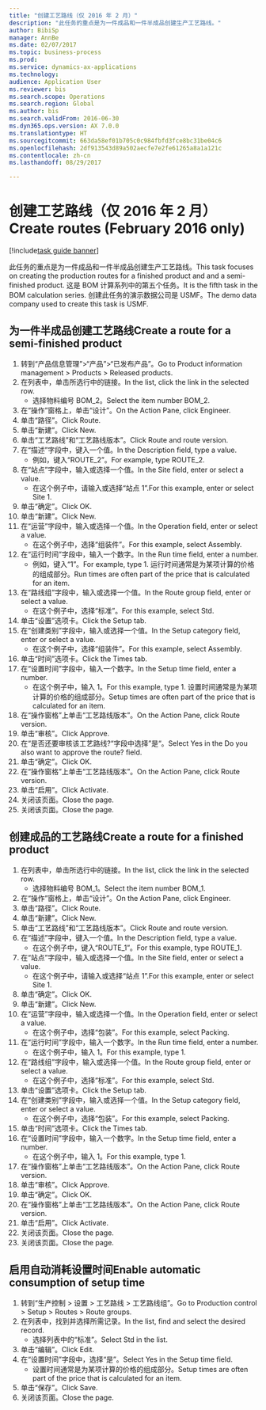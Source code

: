 ```yaml
--- 
title: "创建工艺路线（仅 2016 年 2 月）"
description: "此任务的重点是为一件成品和一件半成品创建生产工艺路线。"
author: BibiSp
manager: AnnBe
ms.date: 02/07/2017
ms.topic: business-process
ms.prod: 
ms.service: dynamics-ax-applications
ms.technology: 
audience: Application User
ms.reviewer: bis
ms.search.scope: Operations
ms.search.region: Global
ms.author: bis
ms.search.validFrom: 2016-06-30
ms.dyn365.ops.version: AX 7.0.0
ms.translationtype: HT
ms.sourcegitcommit: 663da58ef01b705c0c984fbfd3fce8bc31be04c6
ms.openlocfilehash: 2df913543d89a502aecfe7e2fe61265a8a1a121c
ms.contentlocale: zh-cn
ms.lasthandoff: 08/29/2017

---
```

# <a name="create-routes-february-2016-only"></a><span data-ttu-id="70a8b-103">创建工艺路线（仅 2016 年 2 月）</span><span class="sxs-lookup"><span data-stu-id="70a8b-103">Create routes (February 2016 only)</span></span>

[!include[task guide banner](../../includes/task-guide-banner.md)]

<span data-ttu-id="70a8b-104">此任务的重点是为一件成品和一件半成品创建生产工艺路线。</span><span class="sxs-lookup"><span data-stu-id="70a8b-104">This task focuses on creating the production routes for a finished product and and a semi-finished product.</span></span> <span data-ttu-id="70a8b-105">这是 BOM 计算系列中的第五个任务。</span><span class="sxs-lookup"><span data-stu-id="70a8b-105">It is the fifth task in the BOM calculation series.</span></span> <span data-ttu-id="70a8b-106">创建此任务的演示数据公司是 USMF。</span><span class="sxs-lookup"><span data-stu-id="70a8b-106">The demo data company used to create this task is USMF.</span></span>


## <a name="create-a-route-for-a-semi-finished-product"></a><span data-ttu-id="70a8b-107">为一件半成品创建工艺路线</span><span class="sxs-lookup"><span data-stu-id="70a8b-107">Create a route for a semi-finished product</span></span>
1. <span data-ttu-id="70a8b-108">转到“产品信息管理”>“产品”>“已发布产品”。</span><span class="sxs-lookup"><span data-stu-id="70a8b-108">Go to Product information management > Products > Released products.</span></span>
2. <span data-ttu-id="70a8b-109">在列表中，单击所选行中的链接。</span><span class="sxs-lookup"><span data-stu-id="70a8b-109">In the list, click the link in the selected row.</span></span>
    * <span data-ttu-id="70a8b-110">选择物料编号 BOM_2。</span><span class="sxs-lookup"><span data-stu-id="70a8b-110">Select the item number BOM_2.</span></span>  
3. <span data-ttu-id="70a8b-111">在“操作”窗格上，单击“设计”。</span><span class="sxs-lookup"><span data-stu-id="70a8b-111">On the Action Pane, click Engineer.</span></span>
4. <span data-ttu-id="70a8b-112">单击“路径”。</span><span class="sxs-lookup"><span data-stu-id="70a8b-112">Click Route.</span></span>
5. <span data-ttu-id="70a8b-113">单击“新建”。</span><span class="sxs-lookup"><span data-stu-id="70a8b-113">Click New.</span></span>
6. <span data-ttu-id="70a8b-114">单击“工艺路线”和“工艺路线版本”。</span><span class="sxs-lookup"><span data-stu-id="70a8b-114">Click Route and route version.</span></span>
7. <span data-ttu-id="70a8b-115">在“描述”字段中，键入一个值。</span><span class="sxs-lookup"><span data-stu-id="70a8b-115">In the Description field, type a value.</span></span>
    * <span data-ttu-id="70a8b-116">例如，键入“ROUTE_2”。</span><span class="sxs-lookup"><span data-stu-id="70a8b-116">For example, type ROUTE_2.</span></span>  
8. <span data-ttu-id="70a8b-117">在“站点”字段中，输入或选择一个值。</span><span class="sxs-lookup"><span data-stu-id="70a8b-117">In the Site field, enter or select a value.</span></span>
    * <span data-ttu-id="70a8b-118">在这个例子中，请输入或选择“站点 1”.</span><span class="sxs-lookup"><span data-stu-id="70a8b-118">For this example, enter or select Site 1.</span></span>  
9. <span data-ttu-id="70a8b-119">单击“确定”。</span><span class="sxs-lookup"><span data-stu-id="70a8b-119">Click OK.</span></span>
10. <span data-ttu-id="70a8b-120">单击“新建”。</span><span class="sxs-lookup"><span data-stu-id="70a8b-120">Click New.</span></span>
11. <span data-ttu-id="70a8b-121">在“运营”字段中，输入或选择一个值。</span><span class="sxs-lookup"><span data-stu-id="70a8b-121">In the Operation field, enter or select a value.</span></span>
    * <span data-ttu-id="70a8b-122">在这个例子中，选择“组装件”。</span><span class="sxs-lookup"><span data-stu-id="70a8b-122">For this example, select Assembly.</span></span>  
12. <span data-ttu-id="70a8b-123">在“运行时间”字段中，输入一个数字。</span><span class="sxs-lookup"><span data-stu-id="70a8b-123">In the Run time field, enter a number.</span></span>
    * <span data-ttu-id="70a8b-124">例如，键入“1”。</span><span class="sxs-lookup"><span data-stu-id="70a8b-124">For example, type 1.</span></span> <span data-ttu-id="70a8b-125">运行时间通常是为某项计算的价格的组成部分。</span><span class="sxs-lookup"><span data-stu-id="70a8b-125">Run times are often part of the price that is calculated for an item.</span></span>  
13. <span data-ttu-id="70a8b-126">在“路线组”字段中，输入或选择一个值。</span><span class="sxs-lookup"><span data-stu-id="70a8b-126">In the Route group field, enter or select a value.</span></span>
    * <span data-ttu-id="70a8b-127">在这个例子中，选择“标准”。</span><span class="sxs-lookup"><span data-stu-id="70a8b-127">For this example, select Std.</span></span>  
14. <span data-ttu-id="70a8b-128">单击“设置”选项卡。</span><span class="sxs-lookup"><span data-stu-id="70a8b-128">Click the Setup tab.</span></span>
15. <span data-ttu-id="70a8b-129">在“创建类别”字段中，输入或选择一个值。</span><span class="sxs-lookup"><span data-stu-id="70a8b-129">In the Setup category field, enter or select a value.</span></span>
    * <span data-ttu-id="70a8b-130">在这个例子中，选择“组装件”。</span><span class="sxs-lookup"><span data-stu-id="70a8b-130">For this example, select Assembly.</span></span>  
16. <span data-ttu-id="70a8b-131">单击“时间”选项卡。</span><span class="sxs-lookup"><span data-stu-id="70a8b-131">Click the Times tab.</span></span>
17. <span data-ttu-id="70a8b-132">在“设置时间”字段中，输入一个数字。</span><span class="sxs-lookup"><span data-stu-id="70a8b-132">In the Setup time field, enter a number.</span></span>
    * <span data-ttu-id="70a8b-133">在这个例子中，输入 1。</span><span class="sxs-lookup"><span data-stu-id="70a8b-133">For this example, type 1.</span></span> <span data-ttu-id="70a8b-134">设置时间通常是为某项计算的价格的组成部分。</span><span class="sxs-lookup"><span data-stu-id="70a8b-134">Setup times are often part of the price that is calculated for an item.</span></span>  
18. <span data-ttu-id="70a8b-135">在“操作窗格”上单击“工艺路线版本”。</span><span class="sxs-lookup"><span data-stu-id="70a8b-135">On the Action Pane, click Route version.</span></span>
19. <span data-ttu-id="70a8b-136">单击“审核”。</span><span class="sxs-lookup"><span data-stu-id="70a8b-136">Click Approve.</span></span>
20. <span data-ttu-id="70a8b-137">在“是否还要审核该工艺路线?“字段中选择”是“。</span><span class="sxs-lookup"><span data-stu-id="70a8b-137">Select Yes in the Do you also want to approve the route? field.</span></span>
21. <span data-ttu-id="70a8b-138">单击“确定”。</span><span class="sxs-lookup"><span data-stu-id="70a8b-138">Click OK.</span></span>
22. <span data-ttu-id="70a8b-139">在“操作窗格”上单击“工艺路线版本”。</span><span class="sxs-lookup"><span data-stu-id="70a8b-139">On the Action Pane, click Route version.</span></span>
23. <span data-ttu-id="70a8b-140">单击“启用”。</span><span class="sxs-lookup"><span data-stu-id="70a8b-140">Click Activate.</span></span>
24. <span data-ttu-id="70a8b-141">关闭该页面。</span><span class="sxs-lookup"><span data-stu-id="70a8b-141">Close the page.</span></span>
25. <span data-ttu-id="70a8b-142">关闭该页面。</span><span class="sxs-lookup"><span data-stu-id="70a8b-142">Close the page.</span></span>

## <a name="create-a-route-for-a-finished-product"></a><span data-ttu-id="70a8b-143">创建成品的工艺路线</span><span class="sxs-lookup"><span data-stu-id="70a8b-143">Create a route for a finished product</span></span>
1. <span data-ttu-id="70a8b-144">在列表中，单击所选行中的链接。</span><span class="sxs-lookup"><span data-stu-id="70a8b-144">In the list, click the link in the selected row.</span></span>
    * <span data-ttu-id="70a8b-145">选择物料编号 BOM_1。</span><span class="sxs-lookup"><span data-stu-id="70a8b-145">Select the item number BOM_1.</span></span>  
2. <span data-ttu-id="70a8b-146">在“操作”窗格上，单击“设计”。</span><span class="sxs-lookup"><span data-stu-id="70a8b-146">On the Action Pane, click Engineer.</span></span>
3. <span data-ttu-id="70a8b-147">单击“路径”。</span><span class="sxs-lookup"><span data-stu-id="70a8b-147">Click Route.</span></span>
4. <span data-ttu-id="70a8b-148">单击“新建”。</span><span class="sxs-lookup"><span data-stu-id="70a8b-148">Click New.</span></span>
5. <span data-ttu-id="70a8b-149">单击“工艺路线”和“工艺路线版本”。</span><span class="sxs-lookup"><span data-stu-id="70a8b-149">Click Route and route version.</span></span>
6. <span data-ttu-id="70a8b-150">在“描述”字段中，键入一个值。</span><span class="sxs-lookup"><span data-stu-id="70a8b-150">In the Description field, type a value.</span></span>
    * <span data-ttu-id="70a8b-151">在这个例子中，键入“ROUTE_1”。</span><span class="sxs-lookup"><span data-stu-id="70a8b-151">For this example, type ROUTE_1.</span></span>  
7. <span data-ttu-id="70a8b-152">在“站点”字段中，输入或选择一个值。</span><span class="sxs-lookup"><span data-stu-id="70a8b-152">In the Site field, enter or select a value.</span></span>
    * <span data-ttu-id="70a8b-153">在这个例子中，请输入或选择“站点 1”.</span><span class="sxs-lookup"><span data-stu-id="70a8b-153">For this example, enter or select Site 1.</span></span>  
8. <span data-ttu-id="70a8b-154">单击“确定”。</span><span class="sxs-lookup"><span data-stu-id="70a8b-154">Click OK.</span></span>
9. <span data-ttu-id="70a8b-155">单击“新建”。</span><span class="sxs-lookup"><span data-stu-id="70a8b-155">Click New.</span></span>
10. <span data-ttu-id="70a8b-156">在“运营”字段中，输入或选择一个值。</span><span class="sxs-lookup"><span data-stu-id="70a8b-156">In the Operation field, enter or select a value.</span></span>
    * <span data-ttu-id="70a8b-157">在这个例子中，选择“包装”。</span><span class="sxs-lookup"><span data-stu-id="70a8b-157">For this example, select Packing.</span></span>  
11. <span data-ttu-id="70a8b-158">在“运行时间”字段中，输入一个数字。</span><span class="sxs-lookup"><span data-stu-id="70a8b-158">In the Run time field, enter a number.</span></span>
    * <span data-ttu-id="70a8b-159">在这个例子中，输入 1。</span><span class="sxs-lookup"><span data-stu-id="70a8b-159">For this example, type 1.</span></span>  
12. <span data-ttu-id="70a8b-160">在“路线组”字段中，输入或选择一个值。</span><span class="sxs-lookup"><span data-stu-id="70a8b-160">In the Route group field, enter or select a value.</span></span>
    * <span data-ttu-id="70a8b-161">在这个例子中，选择“标准”。</span><span class="sxs-lookup"><span data-stu-id="70a8b-161">For this example, select Std.</span></span>  
13. <span data-ttu-id="70a8b-162">单击“设置”选项卡。</span><span class="sxs-lookup"><span data-stu-id="70a8b-162">Click the Setup tab.</span></span>
14. <span data-ttu-id="70a8b-163">在“创建类别”字段中，输入或选择一个值。</span><span class="sxs-lookup"><span data-stu-id="70a8b-163">In the Setup category field, enter or select a value.</span></span>
    * <span data-ttu-id="70a8b-164">在这个例子中，选择“包装”。</span><span class="sxs-lookup"><span data-stu-id="70a8b-164">For this example, select Packing.</span></span>  
15. <span data-ttu-id="70a8b-165">单击“时间”选项卡。</span><span class="sxs-lookup"><span data-stu-id="70a8b-165">Click the Times tab.</span></span>
16. <span data-ttu-id="70a8b-166">在“设置时间”字段中，输入一个数字。</span><span class="sxs-lookup"><span data-stu-id="70a8b-166">In the Setup time field, enter a number.</span></span>
    * <span data-ttu-id="70a8b-167">在这个例子中，输入 1。</span><span class="sxs-lookup"><span data-stu-id="70a8b-167">For this example, type 1.</span></span>  
17. <span data-ttu-id="70a8b-168">在“操作窗格”上单击“工艺路线版本”。</span><span class="sxs-lookup"><span data-stu-id="70a8b-168">On the Action Pane, click Route version.</span></span>
18. <span data-ttu-id="70a8b-169">单击“审核”。</span><span class="sxs-lookup"><span data-stu-id="70a8b-169">Click Approve.</span></span>
19. <span data-ttu-id="70a8b-170">单击“确定”。</span><span class="sxs-lookup"><span data-stu-id="70a8b-170">Click OK.</span></span>
20. <span data-ttu-id="70a8b-171">在“操作窗格”上单击“工艺路线版本”。</span><span class="sxs-lookup"><span data-stu-id="70a8b-171">On the Action Pane, click Route version.</span></span>
21. <span data-ttu-id="70a8b-172">单击“启用”。</span><span class="sxs-lookup"><span data-stu-id="70a8b-172">Click Activate.</span></span>
22. <span data-ttu-id="70a8b-173">关闭该页面。</span><span class="sxs-lookup"><span data-stu-id="70a8b-173">Close the page.</span></span>
23. <span data-ttu-id="70a8b-174">关闭该页面。</span><span class="sxs-lookup"><span data-stu-id="70a8b-174">Close the page.</span></span>

## <a name="enable-automatic-consumption-of-setup-time"></a><span data-ttu-id="70a8b-175">启用自动消耗设置时间</span><span class="sxs-lookup"><span data-stu-id="70a8b-175">Enable automatic consumption of setup time</span></span>
1. <span data-ttu-id="70a8b-176">转到“生产控制 > 设置 > 工艺路线 > 工艺路线组”。</span><span class="sxs-lookup"><span data-stu-id="70a8b-176">Go to Production control > Setup > Routes > Route groups.</span></span>
2. <span data-ttu-id="70a8b-177">在列表中，找到并选择所需记录。</span><span class="sxs-lookup"><span data-stu-id="70a8b-177">In the list, find and select the desired record.</span></span>
    * <span data-ttu-id="70a8b-178">选择列表中的“标准”。</span><span class="sxs-lookup"><span data-stu-id="70a8b-178">Select Std in the list.</span></span>  
3. <span data-ttu-id="70a8b-179">单击“编辑”。</span><span class="sxs-lookup"><span data-stu-id="70a8b-179">Click Edit.</span></span>
4. <span data-ttu-id="70a8b-180">在“设置时间”字段中，选择“是”。</span><span class="sxs-lookup"><span data-stu-id="70a8b-180">Select Yes in the Setup time field.</span></span>
    * <span data-ttu-id="70a8b-181">设置时间通常是为某项计算的价格的组成部分。</span><span class="sxs-lookup"><span data-stu-id="70a8b-181">Setup times are often part of the price that is calculated for an item.</span></span>  
5. <span data-ttu-id="70a8b-182">单击“保存”。</span><span class="sxs-lookup"><span data-stu-id="70a8b-182">Click Save.</span></span>
6. <span data-ttu-id="70a8b-183">关闭该页面。</span><span class="sxs-lookup"><span data-stu-id="70a8b-183">Close the page.</span></span>


